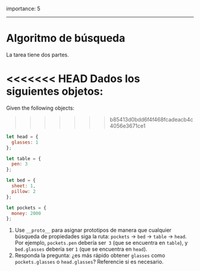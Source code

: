 importance: 5

---

# Algoritmo de búsqueda

La tarea tiene dos partes.

<<<<<<< HEAD
Dados los siguientes objetos:
=======
Given the following objects:
>>>>>>> b85413d0bdd6f4f468fcadeacb4c4056e3671ce1

```js
let head = {
  glasses: 1
};

let table = {
  pen: 3
};

let bed = {
  sheet: 1,
  pillow: 2
};

let pockets = {
  money: 2000
};
```

1. Use `__proto__` para asignar prototipos de manera que cualquier búsqueda de propiedades siga la ruta: `pockets` -> `bed` -> `table` ->  `head`. Por ejemplo, `pockets.pen` debería ser` 3` (que se encuentra en `table`), y `bed.glasses` debería ser `1` (que se encuentra en `head`).
2. Responda la pregunta: ¿es más rápido obtener `glasses` como `pockets.glasses` o `head.glasses`? Referencie si es necesario.
